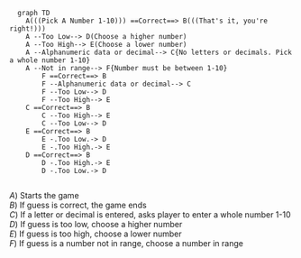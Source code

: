 ```mermaid
  graph TD
    A(((Pick A Number 1-10))) ==Correct==> B(((That's it, you're right!)))
    A --Too Low--> D(Choose a higher number)
    A --Too High--> E(Choose a lower number)
    A --Alphanumeric data or decimal--> C{No letters or decimals. Pick a whole number 1-10}
    A --Not in range--> F{Number must be between 1-10}
        F ==Correct==> B
        F --Alphanumeric data or decimal--> C
        F --Too Low--> D
        F --Too High--> E
    C ==Correct==> B
        C --Too High--> E
        C --Too Low--> D
    E ==Correct==> B
        E -.Too Low.-> D
        E -.Too High.-> E
    D ==Correct==> B
        D -.Too High.-> E
        D -.Too Low.-> D
   
```

*A*) Starts the game  
*B*) If guess is correct, the game ends  
*C*) If a letter or decimal is entered, asks player to enter a whole number 1-10  
*D*) If guess is too low, choose a higher number  
*E*) If guess is too high, choose a lower number  
*F*) If guess is a number not in range, choose a number in range  
